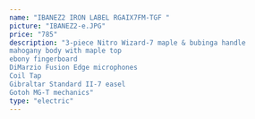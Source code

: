 ```yaml
---
name: "IBANEZ2 IRON LABEL RGAIX7FM-TGF "
picture: "IBANEZ2-e.JPG" 
price: "785"
description: "3-piece Nitro Wizard-7 maple & bubinga handle
mahogany body with maple top
ebony fingerboard
DiMarzio Fusion Edge microphones
Coil Tap
Gibraltar Standard II-7 easel
Gotoh MG-T mechanics"
type: "electric"
---
```


